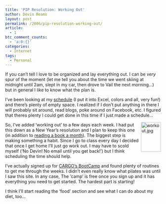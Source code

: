 ```yaml
---
title: 'PIP Resolution: Working Out'
author: Devin Reams
layout: post
permalink: /2006/pip-resolution-working-out/
article:
  - 1
btc_comment_counts:
  - 'a:0:{}'
categories:
  - Internet
tags:
  - Personal
---
```

If you can&#8217;t tell I love to be organized and lay everything out. I can be *very* spur of the moment (let me tell you about the time we went skiing at midnight until 2am, slept in my car, then drove to Vail the next morning&#8230;) but in general I like to know what the plan is.

I&#8217;ve been looking at my [schedule][1] (I put it into Excel, colors and all, very fun!) and there&#8217;s plenty of empty space. I realized if I don&#8217;t put anything in there I will probably sit around, read blogs, poke around on Facebook, etc. I figured that theres plenty I could get done in this time if I just made a schedule&#8230;

<img width="64" height="96" align="right" id="image60" alt="workout.jpg" src="https://devin.reams.me/wp-content/uploads/2006/01/workout.jpg" />So, I&#8217;ve added &#8216;working out&#8217; to a few days each week. I had put this down as a New Year&#8217;s resolution and I plan to keep this one (in addition to [reading a book a month][2]). The biggest step is making something a habit. Since I go to class every day I decided that once I get home I&#8217;ll just go work out. I may have to scold myself (&#8216;No Devin! No email until you get back!&#8217;) but I think scheduling the time should help.

I&#8217;ve actually signed up for [CARGO&#8217;s BootCamp][3] and found plenty of routines to get me through the weeks. I didn&#8217;t even really know what pilates was until I saw this site. In any case, The &#8216;camp&#8217; is free once you sign up and it has everything you need to get started. The hardest part is starting!

I think I&#8217;ll start reading the &#8216;food&#8217; section and see what I can do about my diet, too&#8230;

 [1]: https://devin.reams.me/schedule/
 [2]: https://devin.reams.me/2006/pip-resolution-book-a-month/
 [3]: http://www.cargomag.com/bootcamp/